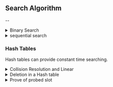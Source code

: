 ## Search Algorithm
--
<details>
    <summary>Binary Search</summary>
A binary search of an ordered list is 𝑂(log𝑛) in the worst case.   
Binary Search always compare to next one   
Suppose you have the following sorted list [3, 5, 6, 8, 11, 12, 14, 15, 17, 18] and are using the recursive binary search algorithm. Which group of numbers correctly shows the sequence of comparisons used to search for the key 16?  
12, 17, 15
</details>

<details>
    <summary>sequential search</summary>
A sequential search is 𝑂(𝑛) for ordered and unordered lists.    
</details>


### Hash Tables
Hash tables can provide constant time searching.  

<details>
    <summary>Collision Resolution and Linear</summary>

When two items hash to the same slot, we must have a systematic method for placing the second item in the hash table. This process is called __collision resolution__ .  

<details>
    <summary>Linear</summary>
    
![Example](https://github.com/wilison1992/Algorithm-Practice/blob/master/pictures/Linear_hash.png?raw=true)
</details>

</details>






<details>
    <summary>Deletion in a Hash table</summary>

When we delete hash table, if doing hash searching, we have to add "-1" into slot not just delete values in slot
</details>

<details>
    <summary>Prove of probed slot</summary>
we can prove that this will always be the case: suppose that  𝑖∈{1,…,𝑛} , and let  𝑖2≡𝑐(mod𝑛)  (in our example,  𝑐=3 ). Then
(𝑖+𝑘𝑛)2=𝑖2+2𝑖𝑘𝑛+(𝑘𝑛)2≡𝑖2(mod𝑛)≡𝑐(mod𝑛) 
since  2𝑖𝑘𝑛  and  (𝑘𝑛)2  are both divisible by  𝑛 . So it is pointless to iterate past  𝑛 , as we will keep probing the same slots!  

Can we now prove that not all slots will be probed?  

Yes! Just observe that for  𝑖∈{1,…,𝑛}  we have:  

* i^2≡𝑐(mod𝑛) 
* (𝑛−𝑖)2=𝑛2−2𝑖𝑛+𝑖2≡𝑐(mod𝑛)
This means that if we iterate over the first half of the range  {1,…,𝑛} , we will probe the same slots as if we iterate over the second half  
```python
n=97 #don't put 2
halves = [range(1, (n+1)//2), range((n+1)//2, n)]
skips = []
for half in halves:
    slots = set()
    for i in half:
        slots.add((i**2)%n)
    print(slots)
    skips.append(slots)
assert skips[0]==skips[1]
```
</details>